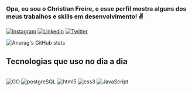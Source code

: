 ### Opa, eu sou o Christian Freire, e esse perfil mostra alguns dos meus trabalhos e skills em desenvolvimento! ✌️

[![Instagram](https://img.shields.io/badge/Instagram-E4405F?style=for-the-badge&logo=instagram&logoColor=white)](https://www.instagram.com/chris.freire02/)
[![LinkedIn](https://img.shields.io/badge/LinkedIn-0077B5?style=for-the-badge&logo=linkedin&logoColor=white)](https://www.linkedin.com/in/christian-freire-63664a1bb/)
[![Twitter](https://img.shields.io/badge/Twitter-1DA1F2?style=for-the-badge&logo=twitter&logoColor=white)](https://twitter.com/chris_freire10)

![Anurag's GitHub stats](https://github-readme-stats.vercel.app/api?username=christian-freire&show_icons=true&theme=dracula)

## Tecnologias que uso no dia a dia
<div style="display: inline_block"></br>
    <img alt="GO" src="https://img.shields.io/badge/Go-00ADD8?style=for-the-badge&logo=go&logoColor=white">
    <img alt="postgreSQL" src="https://img.shields.io/badge/PostgreSQL-316192?style=for-the-badge&logo=postgresql&logoColor=white">
    <img alt="html5" src="https://img.shields.io/badge/HTML5-E34F26?style=for-the-badge&logo=html5&logoColor=white">
    <img alt="css3" src="https://img.shields.io/badge/CSS3-1572B6?style=for-the-badge&logo=css3&logoColor=white">
    <img alt="JavaScript" src="https://img.shields.io/badge/JavaScript-F7DF1E?style=for-the-badge&logo=javascript&logoColor=black">
</div></br>


